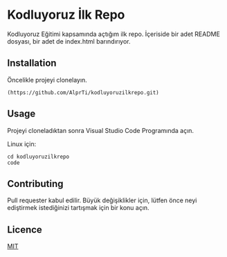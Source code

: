 # Kodluyoruz İlk Repo
Kodluyoruz Eğitimi kapsamında açtığım ilk repo. İçeriside bir adet README dosyası, bir adet de index.html barındırıyor.


## Installation
Öncelikle projeyi clonelayın.
```
(https://github.com/AlprTi/kodluyoruzilkrepo.git)
```

## Usage

Projeyi cloneladıktan sonra Visual Studio Code Programında açın.

Linux için:

```
cd kodluyoruzilkrepo
code
````

## Contributing

Pull requester kabul edilir. Büyük değişiklikler için, lütfen önce neyi ediştirmek istediğinizi tartışmak için bir konu açın.

## Licence

[MIT](https://www.mit.edu/)